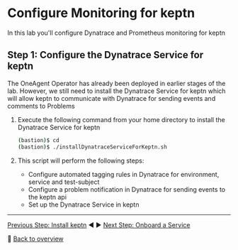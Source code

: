 # Configure Monitoring for keptn

In this lab you'll configure Dynatrace and Prometheus monitoring for keptn

## Step 1: Configure the Dynatrace Service for keptn

The OneAgent Operator has already been deployed in earlier stages of the lab. However, we still need to install the Dynatrace Service for keptn which will allow keptn to communicate with Dynatrace for sending events and comments to Problems

1. Execute the following command from your home directory to install the Dynatrace Service for keptn

    ```bash
    (bastion)$ cd
    (bastion)$ ./installDynatraceServiceForKeptn.sh
    ```

1. This script will perform the following steps:
    - Configure automated tagging rules in Dynatrace for environment, service and test-subject
    - Configure a problem notification in Dynatrace for sending events to the keptn api
    - Set up the Dynatrace Service in keptn

---

[Previous Step: Install keptn](../01_Install_keptn) :arrow_backward: :arrow_forward: [Next Step: Onboard a Service](../03_Onboard_Service)

:arrow_up_small: [Back to overview](../)
